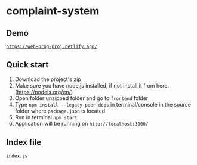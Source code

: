 # complaint-system

## Demo
[`https://web-prog-proj.netlify.app/`](https://web-prog-proj.netlify.app/)

## Quick start

1.  Download the project's zip
2.  Make sure you have node.js installed, if not install it from here.(<https://nodejs.org/en/>)
3.  Open folder unzipped folder and go to `frontend` folder
4.  Type `npm install --legacy-peer-deps` in terminal/console in the source folder where `package.json` is located
5.  Run in terminal `npm start`
6.  Application will be running on `http://localhost:3000/`

## Index file
`index.js`
